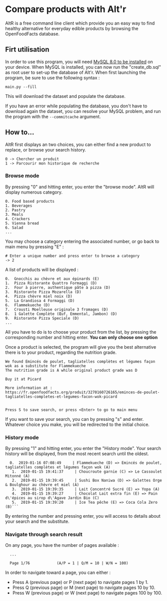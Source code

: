 # Compare products with Alt'r
AltR is a free command line client which provide you an easy way to find healthy alternative for everyday edible products by browsing the OpenFoodFacts database.
## Firt utilisation
In order to use this program, you will need [MySQL 8.0 to be installed](https://dev.mysql.com/doc/refman/8.0/en/installing.html) on your device.
When MySQL is installed, you can now run the "create_db.sql" as root user to set-up the database of Alt'r.
When first launching the program, be sure to use the following syntax :
```
main.py --fill
```
This will download the dataset and populate the database.

If you have an error while populating the database, you don't have to download again the dataset, you can resolve your MySQL problem, and run the program with the `--commitcache` argument.
## How to...
AltR first displays an two choices, you can either find a new product to replace, or browse your search history.
```
0 -> Chercher un produit
1 -> Parcourir mon historique de recherche
```
### Browse mode
By pressing "0" and hitting enter, you enter the "browse mode". AltR will display numerous category.
```
0. Food based products
1. Beverages
2. Pastry
3. Meals
4. Crackers
5. Vienna bread
6. Salad
...
```
You may choose a category entering the associated number, or go back to main menu by pressing "E" :
```
# Enter a unique number and press enter to browse a category
-> 2
```
A list of products will be displayed :
```
0.  Gnocchis au chèvre et aux épinards (E)
1.  Pizza Ristorante Quattro Formaggi (D)
2.  Four à pierre, authentique pâte à pizza (D)
3.  Ristorante Pizza Mozarella (D)
4.  Pizza chèvre miel noix (D)
5.  La Grandiosa 4 Formaggi (D)
6.  Flammekueche (D)
7.  Crousti Moelleuse originale 3 fromages (D)
8.  1 Galette Complète (Œuf, Emmental, Jambon) (D)
9.  Ristorante Pizza Speciale (D)
...
````
All you have to do is to choose your product from the list, by pressing the corresponding number and hitting enter.
**You can only choose one option**

Once a product is selected, the program will give you the best alternative there is to your product, regarding the nutrition grade.
```
We found Emincés de poulet, tagliatelles complètes et légumes façon wok as a substitute for Flammekueche
The nutrition grade is A while original product grade was D

Buy it at Picard

More information at : https://fr.openfoodfacts.org/produit/3270160726165/eminces-de-poulet-tagliatelles-completes-et-legumes-facon-wok-picard


Press S to save search, or press <Enter> to go to main menu
```
If you want to save your search, you can by pressing "s" and enter. Whatever choice you make, you will be redirected to the initial choice.

### History mode
By pressing "1" and hitting enter, you enter the "History mode". Your search history will be displayed, from the
most recent search until the oldest.
```
  0.  2019-01-16 07:08:49     | Flammekueche (D) => Emincés de poulet, tagliatelles complètes et légumes façon wok (A)
   1.  2019-01-15 19:41:37     | Choucroute garnie (C) => Le Cassoulet Mitonné (A)
   2.  2019-01-15 19:39:45     | Sushi Box Naniwa (D) => Galettes Orge & Boulghour au chèvre et miel (A)
   3.  2019-01-15 19:39:35     | Lait Concentré Sucré (E) => Yopa (A)
   4.  2019-01-15 19:39:27     | Chocolat Lait extra fin (E) => Pain d\'épices au sirop d\'Agave Jardin Bio (C)
   5.  2019-01-15 19:39:20     | Ice Tea pêche (E) => Coca Cola Zero (B)```
```
By entering the number and pressing enter, you will access to details about your search and the substitute.

### Navigate through search result
On any page, you have the number of pages available :
```
  ...

  Page 1/76            (A/P = 1 | Q/M = 10 | W/N = 100)
```
In order to navigate toward a page, you can either :
- Press A (previous page) or P (next page) to navigate pages 1 by 1.
- Press Q (previous page) or M (next page) to navigate pages 10 by 10.
- Press W (previous page) or W (next page) to navigate pages 100 by 100.
